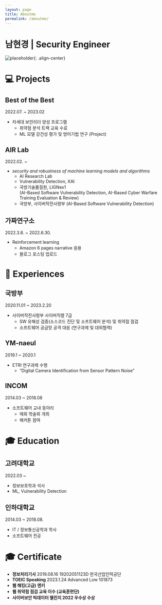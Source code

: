 ```yaml
---
layout: page
title: Aboutme
permalink: /aboutme/
---
```


# 남현경 | Security Engineer

![placeholder](/../profile.jpg/400x500 "Small example image"){: .align-center}

# 💻  Projects


## Best of the Best

2022.07. ~ 2023.02

- 차세대 보안리더 양성 프로그램
    - 취약점 분석 트랙 교육 수료
    - ML 모델 강건성 평가 및 방어기법 연구 (Project)

## AIR Lab

2022.02. ~ 

- *security and robustness of machine learning models and algorithms*
    - AI Research Lab
    - Vulnerability Detection, XAI
    - 국방기술품질원, LIGNex1  
    (AI-Based Software Vulnerability Detection, AI-Based Cyber Warfare Training Evaluation & Review)
    - 국방부, 사이버작전사령부 
    (AI-Based Software Vulnerability Detection)

## 가짜연구소

2022.3.8. ~ 2022.6.30.

- Reinforcement learning
    - Amazon 6 pages narrative 응용
    - 블로그 포스팅 업로드
    




# 🎈  Experiences


## 국방부

2020.11.01 ~ 2023.2.20

- 사이버작전사령부 사이버직렬 7급
    - SW 유해성 검증(소스코드 진단 및 소프트웨어 분석) 및 취약점 점검
    - 소프트웨어 공급망 공격 대응 (연구과제 및 대외협력)

## YM-naeul

2019.1 ~ 2020.1

- ETRI 연구과제 수행
    - “Digital Camera Identification from Sensor Pattern Noise”

## INCOM

2014.03 ~ 2018.08

- 소프트웨어 교내 동아리
    - 매회 학술회 개최
    - 해커톤 참여





# 🎓  Education


## 고려대학교

2022.03 ~ 

- 정보보호학과 석사
- ML, Vulnerability Detection

## 인하대학교

2014.03 ~ 2018.08.

- IT / 정보통신공학과 학사
- 소프트웨어 전공

# 🎓  C**ertificate**


- **정보처리기사** 2019.08.16 19202051123D 한국산업인력공단
- **TOEIC Speaking**  2023.1.24 Advanced Low 101873
- **웹 해킹(고급) 엔키**
- **웹 취약점 점검 교육 이수 (교육훈련단)**
- **사이버보안 빅데이터 챌린지 2022 우수상 수상**